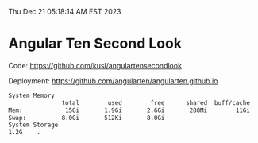 Thu Dec 21 05:18:14 AM EST 2023

# Angular Ten Second Look

Code: https://github.com/kusl/angulartensecondlook

Deployment: https://github.com/angularten/angularten.github.io

```bash
System Memory
               total        used        free      shared  buff/cache   available
Mem:            15Gi       1.9Gi       2.6Gi       288Mi        11Gi        13Gi
Swap:          8.0Gi       512Ki       8.0Gi
System Storage
1.2G	.
```
```bash
